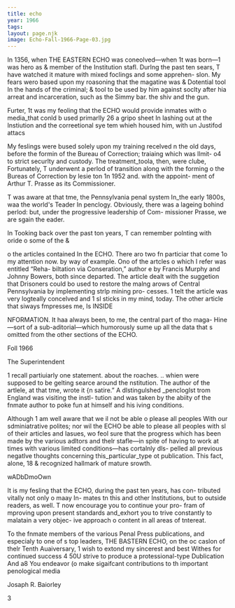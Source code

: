 ```yaml
---
title: echo
year: 1966
tags:
layout: page.njk
image: Echo-Fall-1966-Page-03.jpg
---
```

In 1356, when THE EASTERN
ECHO was coneolved—when 1t was
born—1 was hero as & member of the
Institution stafl. Durlng the past ten
sears, T have watched it mature with
mixed foclings and some apprehen-
slon. My fears wero based upon my
roasoning that the magatine was &
Dotential tool In the hands of the
criminal; & tool to be used by him
against soclty after hia arreat and
incarceration, such as the Simmy bar.
the shiv and the gun.

Furter, 1t was my feoling that the
ECHO would provide inmates with o
media_that conld b used primarlly
26 a gripo sheet In lashing out at the
Instiution and the correetional sye
tem whieh housed him, with un
Justifod attacs

My feslings were bused solely upon
my training recelved n the old days,
before the formin of the Bureau of
Correction; traiaing which was llmit-
o4 to strict securlty and custody. The
treatment_toola, then, were clube,
Fortunately, T underwent a perlod of
transition along with the forming o
the Bureas of Correction by lesie
ton 1n 1952 and. with the appoint-
ment of Arthur T. Prasse as its
Commissioner.

T was aware at that tme, the
Pennsylvania penal system In_the
early 1800s, waa the world's Teader
In penclogy. Obviously, there was a
lageing bohind perlod: but, under
the  progressive leadership of Com-
missioner Prasse, we are sgain the
eader.

In Tooking back over the past ton
years, T can remember polnting with
oride o some of the &

o the articles contained In the
ECHO. There aro two fn particiar
that come 1o my attention now. by
way of example. Ono of the artcles
o which I refer was entitled “Reha-
biltation via Conseration,” author
e by Francis Murphy and Johnny
Bowers, both since departed. The
article dealt with the suggetion that
Drisoners could bo used to restore the
malng arows of Central Pennsylvania
by implementing strlp mining pro-
cesses. 1 telt the article was very
logteally concelved and 1 sl sticks
in my mind, today. The other article
that siways fmpresses me, Is INSIDE

NFORMATION. It haa always been,
to me, the central part of tho maga-
Hine—sort of a sub-aditorial—which
humorously sume up all the data that
s omitted from the other sections of
the ECHO.

Foll 1966

The Superintendent

1 recall partiuiarly one statement.
about the roaches. .. whien were
supposed to be gelting searce around
the nstitution. The author of the
artlele, at that tme, wrote it {n
satire.” A dlstingulshed _pencloglst
trom England was visiting the instl-
tution and was taken by the abiity of
the fnmate author to poke fun at
himself and his iving conditions.

Although 1 am well aware that we
il not be able o please all peoples
With our sdminiatrative polites; nor
wil the ECHO be able to please all
peoples with sl of their articles and
Iasues, wo feol sure that the progress
which has been made by the various
adltors and thelr stafle—in spite of
having to work at times with various
limited conditions—has cortalnly dls-
pelled all previous negatlve thoughts
concerning this_particular_type ot
publication. This fact, alone, 18 &
recognized hallmark of mature
srowth.

wADbDmoOwn

It is my fesling that the ECHO,
during the past ten years, has con-
tributed vitally not only o maay In-
mates tn this and other Institutions,
but to outside readers, as well. T now
encourage you to continue your pro-
fram of mproving upon present
standards and_exhort you to trive
constantly to malatain a very objec-
ive approach o content in all areas
of tntereat.

To the fnmate members of the
various Penal Press publications, and
especialy to one of s top leaders,
THE BASTERN ECHO, on the oc
caslon of thelr Tenth Auaiversary, 1
wish to extond my sincerest and best
Withes for continued success 4 50U
strive to produce a protessional-type
Dublication And a8 You endeavor (o
make sigaifcant contributions to th
important penological media

Josaph R. Baiorley

3

